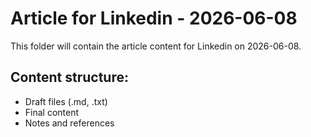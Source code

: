 # Article for Linkedin - 2026-06-08

This folder will contain the article content for Linkedin on 2026-06-08.

## Content structure:
- Draft files (.md, .txt)
- Final content
- Notes and references
